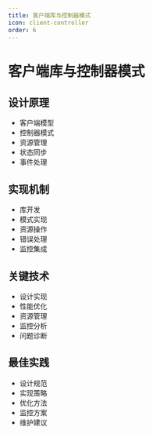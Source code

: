 ```yaml
---
title: 客户端库与控制器模式
icon: client-controller
order: 6
---
```


# 客户端库与控制器模式

## 设计原理
- 客户端模型
- 控制器模式
- 资源管理
- 状态同步
- 事件处理

## 实现机制
- 库开发
- 模式实现
- 资源操作
- 错误处理
- 监控集成

## 关键技术
- 设计实现
- 性能优化
- 资源管理
- 监控分析
- 问题诊断

## 最佳实践
- 设计规范
- 实现策略
- 优化方法
- 监控方案
- 维护建议
